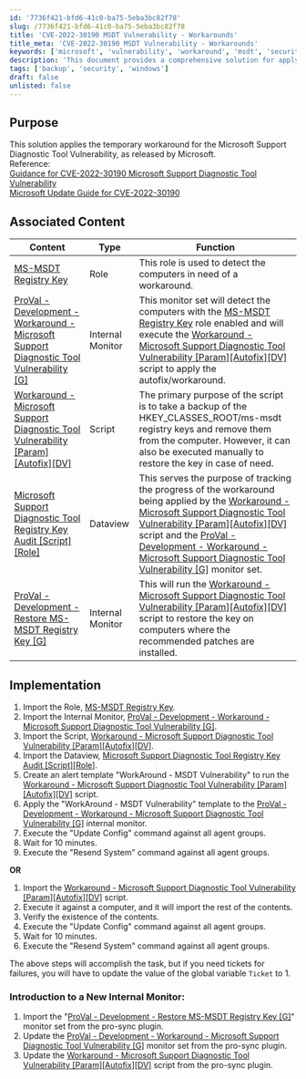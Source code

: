 ```yaml
---
id: '7736f421-bfd6-41c0-ba75-5eba3bc82f78'
slug: /7736f421-bfd6-41c0-ba75-5eba3bc82f78
title: 'CVE-2022-30190 MSDT Vulnerability - Workarounds'
title_meta: 'CVE-2022-30190 MSDT Vulnerability - Workarounds'
keywords: ['microsoft', 'vulnerability', 'workaround', 'msdt', 'security']
description: 'This document provides a comprehensive solution for applying a temporary workaround for the Microsoft Support Diagnostic Tool Vulnerability (CVE-2022-30190) as released by Microsoft. It includes detailed implementation steps and associated content for monitoring and restoring registry keys.'
tags: ['backup', 'security', 'windows']
draft: false
unlisted: false
---
```


## Purpose

This solution applies the temporary workaround for the Microsoft Support Diagnostic Tool Vulnerability, as released by Microsoft.  
Reference:  
[Guidance for CVE-2022-30190 Microsoft Support Diagnostic Tool Vulnerability](https://msrc-blog.microsoft.com/2022/05/30/guidance-for-cve-2022-30190-microsoft-support-diagnostic-tool-vulnerability/)  
[Microsoft Update Guide for CVE-2022-30190](https://msrc.microsoft.com/update-guide/en-US/vulnerability/CVE-2022-30190)

## Associated Content

| Content                                                                                                           | Type          | Function                                                                                                                                                                                                                                      |
|-------------------------------------------------------------------------------------------------------------------|---------------|-----------------------------------------------------------------------------------------------------------------------------------------------------------------------------------------------------------------------------------------------|
| [MS-MSDT Registry Key](/docs/174939f4-d7d5-4c92-9813-308db2c2b0c3)                                                 | Role          | This role is used to detect the computers in need of a workaround.                                                                                                                                                                        |
| [ProVal - Development - Workaround - Microsoft Support Diagnostic Tool Vulnerability [G]](/docs/74e11590-49e4-445b-a380-18d2914f9f3f) | Internal Monitor | This monitor set will detect the computers with the [MS-MSDT Registry Key](/docs/174939f4-d7d5-4c92-9813-308db2c2b0c3) role enabled and will execute the [Workaround - Microsoft Support Diagnostic Tool Vulnerability [Param][Autofix][DV]](/docs/af9266ed-a796-49b5-b497-944836e23b8c) script to apply the autofix/workaround. |
| [Workaround - Microsoft Support Diagnostic Tool Vulnerability [Param][Autofix][DV]](/docs/af9266ed-a796-49b5-b497-944836e23b8c) | Script        | The primary purpose of the script is to take a backup of the HKEY_CLASSES_ROOT/ms-msdt registry keys and remove them from the computer. However, it can also be executed manually to restore the key in case of need.                           |
| [Microsoft Support Diagnostic Tool Registry Key Audit [Script][Role]](/docs/c9b50925-af78-47f8-b637-434d2c185f40) | Dataview      | This serves the purpose of tracking the progress of the workaround being applied by the [Workaround - Microsoft Support Diagnostic Tool Vulnerability [Param][Autofix][DV]](/docs/af9266ed-a796-49b5-b497-944836e23b8c) script and the [ProVal - Development - Workaround - Microsoft Support Diagnostic Tool Vulnerability [G]](/docs/74e11590-49e4-445b-a380-18d2914f9f3f) monitor set. |
| [ProVal - Development - Restore MS-MSDT Registry Key [G]](/docs/e711d3f6-7a23-42da-8d60-400318c8b725)       | Internal Monitor | This will run the [Workaround - Microsoft Support Diagnostic Tool Vulnerability [Param][Autofix][DV]](/docs/af9266ed-a796-49b5-b497-944836e23b8c) script to restore the key on computers where the recommended patches are installed. |

## Implementation

1. Import the Role, [MS-MSDT Registry Key](/docs/174939f4-d7d5-4c92-9813-308db2c2b0c3).
2. Import the Internal Monitor, [ProVal - Development - Workaround - Microsoft Support Diagnostic Tool Vulnerability [G]](/docs/74e11590-49e4-445b-a380-18d2914f9f3f).
3. Import the Script, [Workaround - Microsoft Support Diagnostic Tool Vulnerability [Param][Autofix][DV]](/docs/af9266ed-a796-49b5-b497-944836e23b8c).
4. Import the Dataview, [Microsoft Support Diagnostic Tool Registry Key Audit [Script][Role]](/docs/c9b50925-af78-47f8-b637-434d2c185f40).
5. Create an alert template "WorkAround - MSDT Vulnerability" to run the [Workaround - Microsoft Support Diagnostic Tool Vulnerability [Param][Autofix][DV]](/docs/af9266ed-a796-49b5-b497-944836e23b8c) script.
6. Apply the "WorkAround - MSDT Vulnerability" template to the [ProVal - Development - Workaround - Microsoft Support Diagnostic Tool Vulnerability [G]](/docs/74e11590-49e4-445b-a380-18d2914f9f3f) internal monitor.
7. Execute the "Update Config" command against all agent groups.
8. Wait for 10 minutes.
9. Execute the "Resend System" command against all agent groups.

**OR**

1. Import the [Workaround - Microsoft Support Diagnostic Tool Vulnerability [Param][Autofix][DV]](/docs/af9266ed-a796-49b5-b497-944836e23b8c) script.
2. Execute it against a computer, and it will import the rest of the contents.
3. Verify the existence of the contents.
4. Execute the "Update Config" command against all agent groups.
5. Wait for 10 minutes.
6. Execute the "Resend System" command against all agent groups.

The above steps will accomplish the task, but if you need tickets for failures, you will have to update the value of the global variable `Ticket` to 1.

### Introduction to a New Internal Monitor:

1. Import the "[ProVal - Development - Restore MS-MSDT Registry Key [G]](/docs/e711d3f6-7a23-42da-8d60-400318c8b725)" monitor set from the pro-sync plugin.
2. Update the [ProVal - Development - Workaround - Microsoft Support Diagnostic Tool Vulnerability [G]](/docs/74e11590-49e4-445b-a380-18d2914f9f3f) monitor set from the pro-sync plugin.
3. Update the [Workaround - Microsoft Support Diagnostic Tool Vulnerability [Param][Autofix][DV]](/docs/af9266ed-a796-49b5-b497-944836e23b8c) script from the pro-sync plugin.

